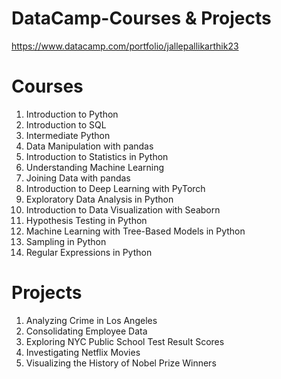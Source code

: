 # DataCamp-Courses & Projects
https://www.datacamp.com/portfolio/jallepallikarthik23
# Courses
1. Introduction to Python
2. Introduction to SQL
3. Intermediate Python
4. Data Manipulation with pandas
5. Introduction to Statistics in Python
6. Understanding Machine Learning
7. Joining Data with pandas
8. Introduction to Deep Learning with PyTorch
9. Exploratory Data Analysis in Python
10. Introduction to Data Visualization with Seaborn
11. Hypothesis Testing in Python
12. Machine Learning with Tree-Based Models in Python
13. Sampling in Python
14. Regular Expressions in Python

# Projects
1. Analyzing Crime in Los Angeles
2. Consolidating Employee Data
3. Exploring NYC Public School Test Result Scores
4. Investigating Netflix Movies
5. Visualizing the History of Nobel Prize Winners
